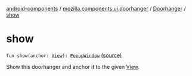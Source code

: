 [android-components](../../index.md) / [mozilla.components.ui.doorhanger](../index.md) / [Doorhanger](index.md) / [show](./show.md)

# show

`fun show(anchor: `[`View`](https://developer.android.com/reference/android/view/View.html)`): `[`PopupWindow`](https://developer.android.com/reference/android/widget/PopupWindow.html) [(source)](https://github.com/mozilla-mobile/android-components/blob/master/components/ui/doorhanger/src/main/java/mozilla/components/ui/doorhanger/Doorhanger.kt#L30)

Show this doorhanger and anchor it to the given [View](https://developer.android.com/reference/android/view/View.html).

